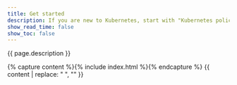 ```yaml
---
title: Get started
description: If you are new to Kubernetes, start with "Kubernetes policy" to learn basic security policy concepts. Otherwise, dive in and create more powerful policies using Calico policy. There's no long learning curve for Calico network policy...it is very similar to Kubernetes network policy.
show_read_time: false
show_toc: false
---
```


{{ page.description }}

{% capture content %}{% include index.html %}{% endcapture %}
{{ content | replace: "    ", "" }}
